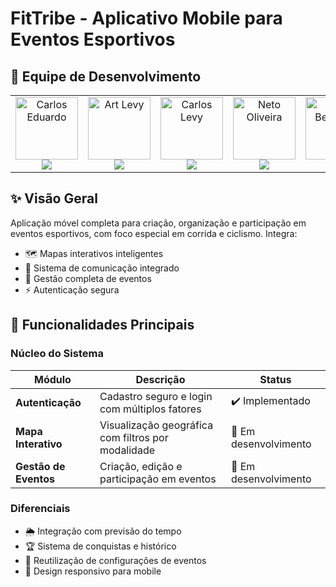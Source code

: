 # FitTribe - Aplicativo Mobile para Eventos Esportivos

## 👥 Equipe de Desenvolvimento

<table align="center">
  <tr>
    <td align="center">
      <a href="https://github.com/cadu321r">
        <img src="https://avatars.githubusercontent.com/u/154270394?v=4" width="100px;" alt="Carlos Eduardo"/>
        <br />
        <img src="https://img.shields.io/static/v1?label=&message=Carlos%20Eduardo&color=1E3A8A&style=for-the-badge&logo=github"/>
      </a>
    </td>
    <td align="center">
      <a href="https://github.com/ArtLevy">
        <img src="https://github.com/ArtLevy.png" width="100px;" alt="Art Levy"/>
        <br />
        <img src="https://img.shields.io/static/v1?label=&message=Art%20Levy&color=1E3A8A&style=for-the-badge&logo=github"/>
      </a>
    </td>
    <td align="center">
      <a href="https://github.com/CarlosLevyM">
        <img src="https://github.com/CarlosLevyM.png" width="100px;" alt="Carlos Levy"/>
        <br />
        <img src="https://img.shields.io/static/v1?label=&message=Carlos%20Levy&color=1E3A8A&style=for-the-badge&logo=github"/>
      </a>
    </td>
    <td align="center">
      <a href="https://github.com/NETOooliveira">
        <img src="https://github.com/NETOooliveira.png" width="100px;" alt="Neto Oliveira"/>
        <br />
        <img src="https://img.shields.io/static/v1?label=&message=Neto%20Oliveira&color=1E3A8A&style=for-the-badge&logo=github"/>
      </a>
    </td>
    <td align="center">
      <a href="https://github.com/UlissesBernardo">
        <img src="https://github.com/UlissesBernardo.png" width="100px;" alt="Ulisses Bernardo"/>
        <br />
        <img src="https://img.shields.io/static/v1?label=&message=Ulisses%20Bernardo&color=1E3A8A&style=for-the-badge&logo=github"/>
      </a>
    </td>
  </tr>
</table>



## ✨ Visão Geral

Aplicação móvel completa para criação, organização e participação em eventos esportivos, com foco especial em corrida e ciclismo. Integra:

- 🗺️ Mapas interativos inteligentes
- 💬 Sistema de comunicação integrado
- 📅 Gestão completa de eventos
- ⚡ Autenticação segura

## 🚀 Funcionalidades Principais

### Núcleo do Sistema
| Módulo | Descrição | Status |
|--------|-----------|--------|
| **Autenticação** | Cadastro seguro e login com múltiplos fatores | ✔️ Implementado |
| **Mapa Interativo** | Visualização geográfica com filtros por modalidade | 🚧 Em desenvolvimento |
| **Gestão de Eventos** | Criação, edição e participação em eventos | 🚧 Em desenvolvimento |

### Diferenciais
- 🌦️ Integração com previsão do tempo
- 🏆 Sistema de conquistas e histórico
- 🔄 Reutilização de configurações de eventos
- 📱 Design responsivo para mobile
